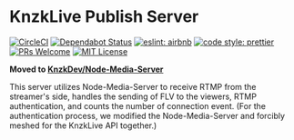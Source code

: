 # KnzkLive Publish Server

[![CircleCI](https://circleci.com/gh/KnzkDev/knzklive-publish-server.svg?style=svg)](https://circleci.com/gh/KnzkDev/knzklive-publish-server)
[![Dependabot Status](https://api.dependabot.com/badges/status?host=github&repo=KnzkDev/knzklive-publish-server)](https://dependabot.com)
[![eslint: airbnb](https://badgen.net/badge/eslint/airbnb/red?icon=airbnb)](https://github.com/airbnb/javascript)
[![code style: prettier](https://badgen.net/badge/code%20style/prettier/pink)](https://github.com/prettier/prettier)
[![PRs Welcome](https://badgen.net/badge/PRs/welcome/green)](http://makeapullrequest.com)
[![MIT License](https://badgen.net/badge/license/MIT/blue)](LICENSE)

**Moved to [KnzkDev/Node-Media-Server](https://github.com/KnzkDev/Node-Media-Server)**

This server utilizes Node-Media-Server to receive RTMP from the streamer's side, handles the sending of FLV to the viewers, RTMP authentication, and counts the number of connection event.
(For the authentication process, we modified the Node-Media-Server and forcibly meshed for the KnzkLive API together.)
